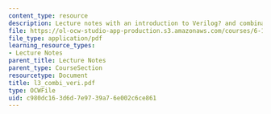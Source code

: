 ```yaml
---
content_type: resource
description: Lecture notes with an introduction to Verilog? and combinational logic.
file: https://ol-ocw-studio-app-production.s3.amazonaws.com/courses/6-111-introductory-digital-systems-laboratory-spring-2006/c980dc163d6d7e9739a76e002c6ce861_l3_combi_veri.pdf
file_type: application/pdf
learning_resource_types:
- Lecture Notes
parent_title: Lecture Notes
parent_type: CourseSection
resourcetype: Document
title: l3_combi_veri.pdf
type: OCWFile
uid: c980dc16-3d6d-7e97-39a7-6e002c6ce861
---
```

